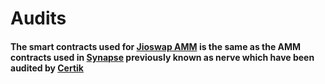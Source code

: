 # Audits

#### The smart contracts used for [Jioswap AMM](https://github.com/JioSwap/jio-contracts/tree/dev/contracts) is the same as the AMM  contracts used in [Synapse](https://github.com/synapsecns/synapse-contracts/tree/master/contracts/amm) previously known as nerve which have been audited by [Certik](https://www.certik.org/projects/nervefinance)
